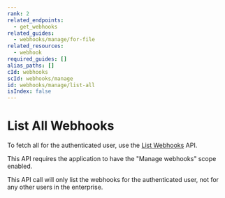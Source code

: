 ```yaml
---
rank: 2
related_endpoints:
  - get_webhooks
related_guides:
  - webhooks/manage/for-file
related_resources:
  - webhook
required_guides: []
alias_paths: []
cId: webhooks
scId: webhooks/manage
id: webhooks/manage/list-all
isIndex: false
---
```

# List All Webhooks

To fetch all for the authenticated user, use the [List Webhooks][1] API.

<Samples id="get_webhooks">

</Samples>

<Message type="warning">

This API requires the application to have the "Manage webhooks" scope enabled.

</Message>

This API call will only list the webhooks for the authenticated user, not for any other users in the enterprise.

[1]: endpoint://get_webhooks

